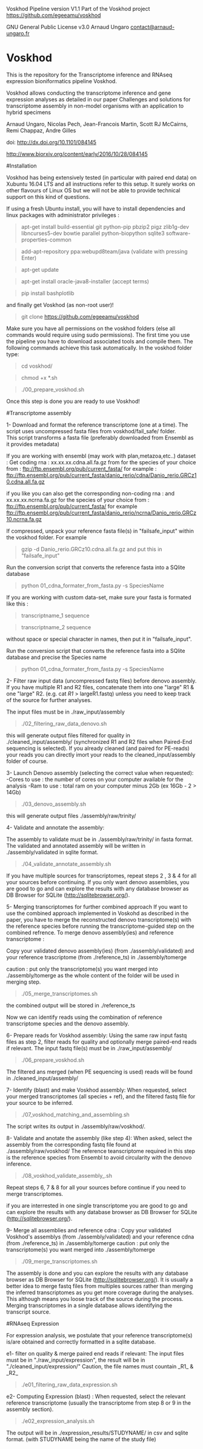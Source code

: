 Voskhod Pipeline version V1.1
Part of the Voskhod project
https://github.com/egeeamu/voskhod

GNU General Public License v3.0
Arnaud Ungaro contact@arnaud-ungaro.fr

# Voskhod
This is the repository for the Transcriptome inference and RNAseq expression bioniformatics pipeline Voskhod.

Voskhod allows conducting the transcriptome inference and gene expression analyses as detailed in our paper Challenges and solutions for transcriptome assembly in non-model organisms with an application to hybrid specimens

Arnaud Ungaro, Nicolas Pech, Jean-Francois Martin, Scott RJ McCairns, Remi Chappaz, Andre Gilles

doi: http://dx.doi.org/10.1101/084145

http://www.biorxiv.org/content/early/2016/10/28/084145

#Installation

Voskhod has being extensively tested (in particular with paired end data) on Xubuntu 16.04 LTS and all instructions refer to this setup.
It surely works on other flavours of Linux OS but we will not be able to provide technical support on this kind of questions.

If using a fresh Ubuntu install, you will have to install dependencies and linux packages with administrator privileges :

> apt-get install build-essential git python-pip  pbzip2 pigz zlib1g-dev libncurses5-dev bowtie parallel python-biopython sqlite3 software-properties-common

> add-apt-repository ppa:webupd8team/java (validate with pressing Enter)

> apt-get update

> apt-get install oracle-java8-installer (accept terms)

> pip install bashplotlib

and finally get Voskhod (as non-root user)!

> git clone https://github.com/egeeamu/voskhod

Make sure you have all permissions on the voskhod folders (else all commands would require using sudo permissions).
The first time you use the pipeline you have to download associated tools and compile them. The following commands achieve this task automatically. In the voskhod folder type:

> cd voskhod/

> chmod +x *.sh

> ./00_prepare_voskhod.sh

Once this step is done you are ready to use Voskhod!

#Transcriptome assembly

1- Download and format the reference transcriptome (one at a time).
The script uses uncompressed fasta files from voskhod/fail_safe/ folder.  
This script transforms a fasta file (preferably downloaded from Ensembl as it provides metadata)

If you are working with ensembl (may work with plan,metazoa,etc..) dataset : 
Get coding rna :
xx.xx.xx.cdna.all.fa.gz from for the species of your choice from :
ftp://ftp.ensembl.org/pub/current_fasta/
for example : ftp://ftp.ensembl.org/pub/current_fasta/danio_rerio/cdna/Danio_rerio.GRCz10.cdna.all.fa.gz

if you like you can also get the corresponding non-coding rna :
and  xx.xx.xx.ncrna.fa.gz for the species of your choice from :
ftp://ftp.ensembl.org/pub/current_fasta/
for example ftp://ftp.ensembl.org/pub/current_fasta/danio_rerio/ncrna/Danio_rerio.GRCz10.ncrna.fa.gz

If compressed, unpack your reference fasta file(s) in "failsafe_input" within the voskhod folder. For example
> gzip -d Danio_rerio.GRCz10.cdna.all.fa.gz and put this in "failsafe_input"

Run the conversion script that converts the reference fasta into a SQlite database
> python 01_cdna_formater_from_fasta.py -s SpeciesName

If you are working with custom data-set, make sure your fasta is formated like this :

>transcriptname_1
sequence

>transcriptname_2
sequence

without space or special character in names, then put it in "failsafe_input".

Run the conversion script that converts the reference fasta into a SQlite database and precise the Species name
> python 01_cdna_formater_from_fasta.py -s SpeciesName

2- Filter raw input data (uncompressed fastq files) before denovo assembly.
If you have multiple R1 and R2 files, concatenate them into one "large" R1 & one "large" R2.  (e.g. cat *R1* > largeR1.fastq) unless you need to keep track of the source for further analyses.

The input files must be in ./raw_input/assembly

> ./02_filtering_raw_data_denovo.sh

this will generate output files filtered for quality in ./cleaned_input/assembly/ (synchronized R1 and R2 files when Paired-End sequencing is selected). If you already cleaned (and paired for PE-reads) your reads you can directly imort your reads to the cleaned_input/assembly folder of course. 

3- Launch Denovo assembly (selecting the correct value when requested):
-Cores to use : the number of cores on your computer available for the analysis
-Ram to use : total ram on your computer minus 2Gb (ex 16Gb - 2 > 14Gb)

> ./03_denovo_assembly.sh

this will generate output files ./assembly/raw/trinity/

4- Validate and annotate the assembly:

The assembly to validate must be in ./assembly/raw/trinity/ in fasta format. The validated and annotated assembly will be written in ./assembly/validated in sqlite format.

> ./04_validate_annotate_assembly.sh

If you have multiple sources for transcriptomes, repeat steps 2 , 3 & 4 for all your sources before continuing.
If you only want denovo assemblies, you are good to go and can explore the results with any database browser as DB Browser for SQLite (http://sqlitebrowser.org/). 

5- Merging transcriptomes for further combined approach
If you want to use the combined approach implemented in Voskohd as described in the paper, you have to merge the reconstructed denovo transcriptome(s) with the reference species before running the transcriptome-guided step on the combined refrence.
To merge  denovo assembly(ies) and reference transcriptome :

Copy your validated denovo assembly(ies) (from ./assembly/validated) and your reference trascriptome (from ./reference_ts) in ./assembly/tomerge

caution : put only the transcriptome(s) you want merged into ./assembly/tomerge as the whole content of the folder will be used in merging step.

> ./05_merge_transcriptomes.sh

the combined output will be stored in ./reference_ts

Now we can identify reads using the combination of reference transcriptome species and the denovo assembly.


6- Prepare reads for Voskhod assembly:
Using the same raw input fastq files as step 2, filter reads for quality and optionally merge paired-end reads if relevant. The input fastq file(s) must be in ./raw_input/assembly/

> ./06_prepare_voskhod.sh

The filtered ans merged (when PE sequencing is used) reads will be found in ./cleaned_input/assembly/

7- Identify (blast) and make Voskhod assembly:
When requested, select your merged transcriptomes (all species + ref), and the filtered fastq file for your source to be inferred.

> ./07_voskhod_matching_and_assembling.sh

The script writes its output in ./assembly/raw/voskhod/. 


8- Validate and anotate the assembly (like step 4):
When asked, select the assembly from the corresponding fastq file found at ./assembly/raw/voskhod/ The reference teanscriptome required in this step is the reference species from Ensembl to avoid circularity with the denovo inference.


> ./08_voskhod_validate_assembly_.sh

Repeat steps 6, 7 & 8 for all your sources before continue if you need to merge transcriptomes.

if you are interrested in one single transcriptome you are good to go and can explore the results with any database browser as DB Browser for SQLite (http://sqlitebrowser.org/). 

9- Merge all  assemblies and reference cdna :
Copy your validated Voskhod's assemblys (from ./assembly/validated)  and your reference cdna (from ./reference_ts) in ./assembly/tomerge
caution : put only the transcriptome(s) you want merged into ./assembly/tomerge

> ./09_merge_transcriptomes.sh

The assembly is done and you can explore the results with any database browser as DB Browser for SQLite (http://sqlitebrowser.org/). 
It is usually a better idea to merge fastq files from multiples sources rather than merging the inferred transcriptomes as you get more coverage during the analyses. This although means you loose track of the source during the process. Merging transcriptomes in a single database allows identifying the transcript source.

#RNAseq Expression

For expression analysis, we postulate that your reference transcriptome(s) is/are obtained and correctly formatted in a sqlite database.

e1- filter on quality & merge paired end reads if relevant:
The input files must be in "./raw_input/expression", the result will be in "./cleaned_input/expression/" 
Caution, the file names must countain \_R1_ & \_R2_

> ./e01_filtering_raw_data_expression.sh

e2- Computing Expression (blast) :
When requested, select the relevant reference transcriptome (usually the transcriptome from step 8 or 9 in the assembly section).

> ./e02_expression_analysis.sh

The output will be in ./expression_results/STUDYNAME/  in csv and sqlite format.
(with STUDYNAME being the name of the study file)

